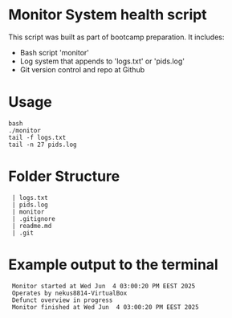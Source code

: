 # Monitor System health script

This script was built as part of bootcamp preparation. It includes:

 - Bash script 'monitor'
 - Log system that appends to 'logs.txt' or 'pids.log'
 - Git version control and repo at Github

# Usage
	bash
	./monitor
	tail -f logs.txt 
	tail -n 27 pids.log

# Folder Structure
     | logs.txt
     | pids.log
     | monitor 
     | .gitignore
     | readme.md
     | .git

# Example output to the terminal
     Monitor started at Wed Jun  4 03:00:20 PM EEST 2025
     Operates by nekus8814-VirtualBox
     Defunct overview in progress
     Monitor finished at Wed Jun  4 03:00:20 PM EEST 2025

